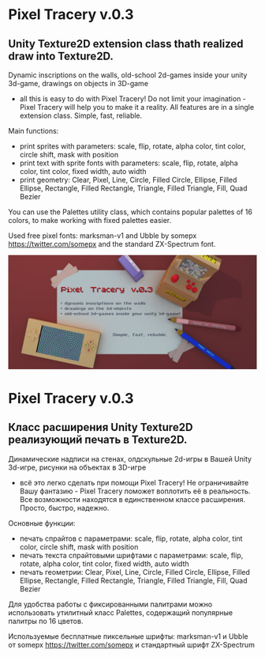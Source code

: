 # Pixel Tracery v.0.3
## Unity Texture2D extension class thath realized draw into Texture2D.

Dynamic inscriptions on the walls, old-school 2d-games inside your unity 3d-game, drawings on objects in 3D-game 
- all this is easy to do with Pixel Tracery!
Do not limit your imagination - Pixel Tracery will help you to make it a reality.
All features are in a single extension class. Simple, fast, reliable.

Main functions:
- print sprites with parameters: scale, flip, rotate, alpha color, tint color, circle shift, mask with position 
- print text with sprite fonts with parameters: scale, flip, rotate, alpha color, tint color, fixed width, auto width
- print geometry:
    Clear, Pixel, Line,
    Circle, Filled Circle,
    Ellipse, Filled Ellipse,
    Rectangle, Filled Rectangle,
    Triangle, Filled Triangle,
    Fill, Quad Bezier

You can use the Palettes utility class, which contains popular palettes of 16 colors, to make working with fixed palettes easier.

Used free pixel fonts: marksman-v1 and Ubble by somepx https://twitter.com/somepx and the standard ZX-Spectrum font.

![](screen.jpg)



# Pixel Tracery v.0.3
## Класс расширения Unity Texture2D реализующий печать в Texture2D.

Динамические надписи на стенах, олдскульные 2d-игры в Вашей Unity 3d-игре, рисунки на объектах в 3D-игре 
- всё это легко сделать при помощи Pixel Tracery!
Не ограничивайте Вашу фантазию - Pixel Tracery поможет воплотить её в реальность.
Все возможности находятся в единственном классе расширения. Просто, быстро, надежно.

Основные функции:
- печать спрайтов с параметрами: scale, flip, rotate, alpha color, tint color, circle shift, mask with position  
- печать текста спрайтовыми шрифтами с параметрами: scale, flip, rotate, alpha color, tint color, fixed width, auto width
- печать геометрии:
    Clear, Pixel, Line,
    Circle, Filled Circle,
    Ellipse, Filled Ellipse,
    Rectangle, Filled Rectangle,
    Triangle, Filled Triangle,
    Fill, Quad Bezier

Для удобства работы с фиксированными палитрами можно использовать утилитный класс Palettes, содержащий популярные палитры по 16 цветов.

Используемые бесплатные пиксельные шрифты: marksman-v1 и Ubble от somepx https://twitter.com/somepx и стандартный шрифт ZX-Spectrum



